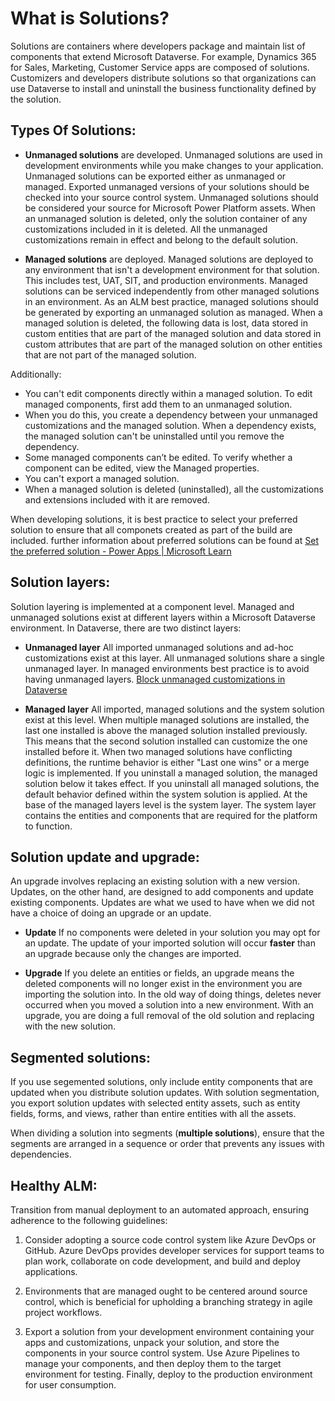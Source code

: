 # What is Solutions?

Solutions are containers where developers package and maintain list of components that extend Microsoft Dataverse. For example, Dynamics 365 for Sales, Marketing, Customer Service apps are composed of solutions. Customizers and developers distribute solutions so that organizations can use Dataverse to install and uninstall the business functionality defined by the solution.

## Types Of Solutions:

- **Unmanaged solutions** are developed. Unmanaged solutions are used in development environments while you make changes to your application. Unmanaged solutions can be exported either as unmanaged or managed. Exported unmanaged versions of your solutions should be checked into your source control system. Unmanaged solutions should be considered your source for Microsoft Power Platform assets. When an unmanaged solution is deleted, only the solution container of any customizations included in it is deleted. All the unmanaged customizations remain in effect and belong to the default solution.

- **Managed solutions** are deployed. Managed solutions are deployed to any environment that isn't a development environment for that solution. This includes test, UAT, SIT, and production environments. Managed solutions can be serviced independently from other managed solutions in an environment. As an ALM best practice, managed solutions should be generated by exporting an unmanaged solution as managed. When a managed solution is deleted, the following data is lost, data stored in custom entities that are part of the managed solution and data stored in custom attributes that are part of the managed solution on other entities that are not part of the managed solution.

Additionally:

   - You can't edit components directly within a managed solution. To edit managed components, first add them to an unmanaged solution.
   - When you do this, you create a dependency between your unmanaged customizations and the managed solution. When a dependency exists, the managed solution can't be uninstalled until you remove the dependency.
   - Some managed components can’t be edited. To verify whether a component can be edited, view the Managed properties.
   - You can't export a managed solution.
   - When a managed solution is deleted (uninstalled), all the customizations and extensions included with it are removed.

When developing solutions, it is best practice to select your preferred solution to ensure that all componets created as part of the build are included. further information about preferred solutions can be found at [Set the preferred solution - Power Apps | Microsoft Learn](https://learn.microsoft.com/en-us/power-apps/maker/data-platform/preferred-solution)

## Solution layers:

Solution layering is implemented at a component level. Managed and unmanaged solutions exist at different layers within a Microsoft Dataverse environment. In Dataverse, there are two distinct layers:

- **Unmanaged layer** All imported unmanaged solutions and ad-hoc customizations exist at this layer. All unmanaged solutions share a single unmanaged layer. In managed environments best practice is to avoid having unmanaged layers. [Block unmanaged customizations in Dataverse](https://learn.microsoft.com/en-us/power-platform/alm/block-unmanaged-customizations)

- **Managed layer** All imported, managed solutions and the system solution exist at this level. When multiple managed solutions are installed, the last one installed is above the managed solution installed previously. This means that the second solution installed can customize the one installed before it. When two managed solutions have conflicting definitions, the runtime behavior is either "Last one wins" or a merge logic is implemented. If you uninstall a managed solution, the managed solution below it takes effect. If you uninstall all managed solutions, the default behavior defined within the system solution is applied. At the base of the managed layers level is the system layer. The system layer contains the entities and components that are required for the platform to function.

## Solution update and upgrade:

An upgrade involves replacing an existing solution with a new version. Updates, on the other hand, are designed to add components and update existing components. Updates are what we used to have when we did not have a choice of doing an upgrade or an update.

- **Update** If no components were deleted in your solution you may opt for an update. The update of your imported solution will occur **faster** than an upgrade because only the changes are imported.

- **Upgrade** If you delete an entities or fields, an upgrade means the deleted components will no longer exist in the environment you are importing the solution into. In the old way of doing things, deletes never occurred when you moved a solution into a new environment. With an upgrade, you are doing a full removal of the old solution and replacing with the new solution.

## Segmented solutions:

If you use segemented solutions, only include entity components that are updated when you distribute solution updates. With solution segmentation, you export solution updates with selected entity assets, such as entity fields, forms, and views, rather than entire entities with all the assets.

When dividing a solution into segments (**multiple solutions**), ensure that the segments are arranged in a sequence or order that prevents any issues with dependencies.

## Healthy ALM:

Transition from manual deployment to an automated approach, ensuring adherence to the following guidelines:

1. Consider adopting a source code control system like Azure DevOps or GitHub. Azure DevOps provides developer services for support teams to plan work, collaborate on code development, and build and deploy applications.

2. Environments that are managed ought to be centered around source control, which is beneficial for upholding a branching strategy in agile project workflows.

3. Export a solution from your development environment containing your apps and customizations, unpack your solution, and store the components in your source control system. Use Azure Pipelines to manage your components, and then deploy them to the target environment for testing. Finally, deploy to the production environment for user consumption.
